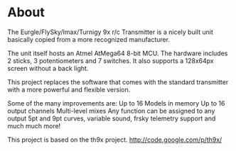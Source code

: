 # About #

The Eurgle/FlySky/Imax/Turnigy 9x r/c Transmitter is a nicely built unit basically copied from a more recognized manufacturer.

The unit itself hosts an Atmel AtMega64 8-bit MCU. The hardware includes 2 sticks, 3 potentiometers and 7 switches. It also supports a 128x64px screen without a back light.

This project replaces the software that comes with the standard transmitter with a more powerful and flexible version.

Some of the many improvements are: Up to 16 Models in memory Up to 16 output channels Multi-level mixes Any function can be assigned to any output 5pt and 9pt curves, variable sound, frsky telemetry support and much much more!

This project is based on the th9x project. http://code.google.com/p/th9x/